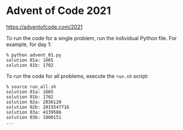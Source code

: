 # Advent of Code 2021

https://adventofcode.com/2021

To run the code for a single problem, run the individual Python file.
For example, for day 1:
```shell
% python advent_01.py
solution 01a: 1665
solution 01b: 1702
```

To run the code for all problems, execute the `run.sh` script:
```shell
% source run_all.sh
solution 01a: 1665
solution 01b: 1702
solution 02a: 2036120
solution 02b: 2015547716
solution 03a: 4139586
solution 03b: 1800151
...
```